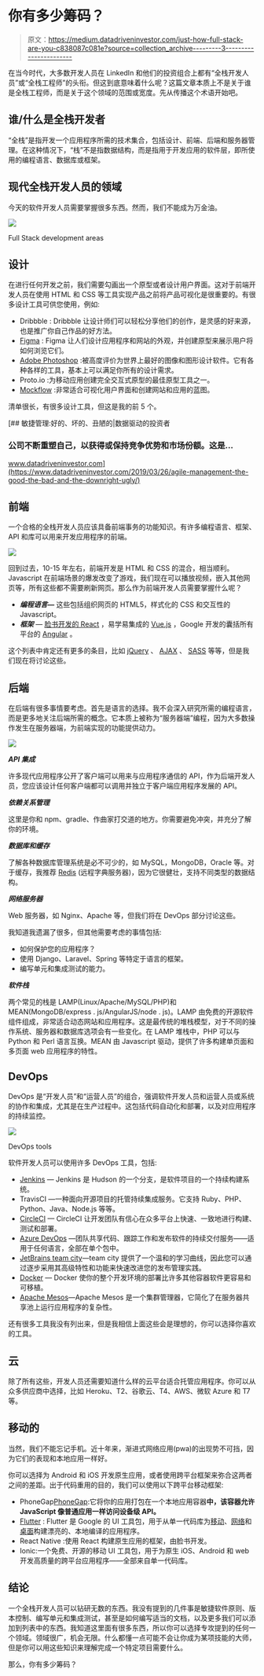 # 你有多少筹码？

> 原文：<https://medium.datadriveninvestor.com/just-how-full-stack-are-you-c838087c081e?source=collection_archive---------3----------------------->

在当今时代，大多数开发人员在 LinkedIn 和他们的投资组合上都有“全栈开发人员”或“全栈工程师”的头衔。但这到底意味着什么呢？这篇文章本质上不是关于谁是全栈工程师，而是关于这个领域的范围或宽度。先从传播这个术语开始吧。

## 谁/什么是全栈开发者

“全栈”是指开发一个应用程序所需的技术集合，包括设计、前端、后端和服务器管理。在这种情况下，“栈”不是指数据结构，而是指用于开发应用的软件层，即所使用的编程语言、数据库或框架。

## 现代全栈开发人员的领域

今天的软件开发人员需要掌握很多东西。然而，我们不能成为万金油。

![](img/ebb3d1b33390a78a7240a76cc65e08d2.png)

Full Stack development areas

## 设计

在进行任何开发之前，我们需要勾画出一个原型或者设计用户界面。这对于前端开发人员在使用 HTML 和 CSS 等工具实现产品之前将产品可视化是很重要的。有很多设计工具可供您使用，例如:

*   Dribbble : Dribbble 让设计师们可以轻松分享他们的创作，是灵感的好来源，也是推广你自己作品的好方法。
*   [Figma](http://figma.com) : Figma 让人们设计应用程序和网站的外观，并创建原型来展示用户将如何浏览它们。
*   [Adobe Photoshop](https://www.adobe.com/products/photoshop.html) :被高度评价为世界上最好的图像和图形设计软件。它有各种各样的工具，基本上可以满足你所有的设计需求。
*   Proto.io :为移动应用创建完全交互式原型的最佳原型工具之一。
*   [Mockflow](http://mockflow.com) :非常适合可视化用户界面和创建网站和应用的蓝图。

清单很长，有很多设计工具，但这是我的前 5 个。

[](https://www.datadriveninvestor.com/2019/03/26/agile-management-the-good-the-bad-and-the-downright-ugly/) [## 敏捷管理:好的、坏的、丑陋的|数据驱动的投资者

### 公司不断重塑自己，以获得或保持竞争优势和市场份额。这是…

www.datadriveninvestor.com](https://www.datadriveninvestor.com/2019/03/26/agile-management-the-good-the-bad-and-the-downright-ugly/) 

## 前端

一个合格的全栈开发人员应该具备前端事务的功能知识。有许多编程语言、框架、API 和库可以用来开发应用程序的前端。

![](img/5a25f355f645a9b4bafe2f93086b0bc0.png)

回到过去，10-15 年左右，前端开发是 HTML 和 CSS 的混合，相当顺利。Javascript 在前端场景的爆发改变了游戏，我们现在可以播放视频，嵌入其他网页等，所有这些都不需要刷新网页。那么作为前端开发人员需要掌握什么呢？

*   ***编程语言—*** 这些包括组织网页的 HTML5，样式化的 CSS 和交互性的 Javascript。
*   ***框架*** — [脸书开发的 React](https://reactjs.org/) ，易学易集成的 [Vue.js](https://vuejs.org/) ，Google 开发的囊括所有平台的 [Angular](https://angular.io/) 。

这个列表中肯定还有更多的条目，比如 [jQuery](https://jquery.com/) 、 [AJAX](https://www.w3schools.com/xml/ajax_intro.asp) 、 [SASS](https://sass-lang.com/) 等等，但是我们现在将讨论这些。

## 后端

在后端有很多事情要考虑。首先是语言的选择。我不会深入研究所需的编程语言，而是更多地关注后端所需的概念。它本质上被称为“服务器端”编程，因为大多数操作发生在服务器端，为前端实现的功能提供动力。

![](img/b996b353765957f1a7fe8f7f3b6cf2d8.png)

***API 集成***

许多现代应用程序公开了客户端可以用来与应用程序通信的 API，作为后端开发人员，您应该设计任何客户端都可以调用并独立于客户端应用程序发展的 API。

***依赖关系管理***

这里是你和 npm、gradle、作曲家打交道的地方。你需要避免冲突，并充分了解你的环境。

***数据库和缓存***

了解各种数据库管理系统是必不可少的，如 MySQL，MongoDB，Oracle 等。对于缓存，我推荐 [Redis](http://redis.io) (远程字典服务器)，因为它很健壮，支持不同类型的数据结构。

***网络服务器***

Web 服务器，如 Nginx、Apache 等，但我们将在 DevOps 部分讨论这些。

我知道我遗漏了很多，但其他需要考虑的事情包括:

*   如何保护您的应用程序？
*   使用 Django、Laravel、Spring 等特定于语言的框架。
*   编写单元和集成测试的能力。

***软件栈***

两个常见的栈是 LAMP(Linux/Apache/MySQL/PHP)和 MEAN(MongoDB/express . js/AngularJS/node . js)。LAMP 由免费的开源软件组件组成，非常适合动态网站和应用程序。这是最传统的堆栈模型，对于不同的操作系统、服务器和数据库选项会有一些变化。在 LAMP 堆栈中，PHP 可以与 Python 和 Perl 语言互换。MEAN 由 Javascript 驱动，提供了许多构建单页面和多页面 web 应用程序的特性。

## DevOps

DevOps 是“开发人员”和“运营人员”的组合，强调软件开发人员和运营人员或系统的协作和集成，尤其是在生产过程中。这包括代码自动化和部署，以及对应用程序的持续监控。

![](img/fe0f8b5f6e49f062d5cf64fe49e57bec.png)

DevOps tools

软件开发人员可以使用许多 DevOps 工具，包括:

*   [Jenkins](http://jenkins.io) — Jenkins 是 Hudson 的一个分支，是软件项目的一个持续构建系统。
*   TravisCI —一种面向开源项目的托管持续集成服务。它支持 Ruby、PHP、Python、Java、Node.js 等等。
*   [CircleCI](http://circleci.com) — CircleCI 让开发团队有信心在众多平台上快速、一致地进行构建、测试和部署。
*   [Azure DevOps](https://azure.microsoft.com/en-us/solutions/devops/) —团队共享代码、跟踪工作和发布软件的持续交付服务——适用于任何语言，全部在单个包中。
*   [JetBrains team city](https://www.jetbrains.com/teamcity/)—team city 提供了一个温和的学习曲线，因此您可以通过逐步采用其高级特性和功能来快速改进您的发布管理实践。
*   [Docker](http://docker.com) — Docker 使你的整个开发环境的部署比许多其他容器软件更容易和可移植。
*   [Apache Mesos](http://mesos.apache.org/)—Apache Mesos 是一个集群管理器，它简化了在服务器共享池上运行应用程序的复杂性。

还有很多工具我没有列出来，但是我相信上面这些会是理想的，你可以选择你喜欢的工具。

## 云

除了所有这些，开发人员还需要知道什么样的云平台适合托管应用程序。你可以从众多供应商中选择，比如 Heroku、T2、谷歌云、T4、AWS、微软 Azure 和 T7 等。

## 移动的

当然，我们不能忘记手机。近十年来，渐进式网络应用(pwa)的出现势不可挡，因为它们的表现和本地应用一样好。

你可以选择为 Android 和 iOS 开发原生应用，或者使用跨平台框架来弥合这两者之间的差距。出于代码重用的目的，我们可以使用以下跨平台移动框架:

*   PhoneGap[PhoneGap](http://phonegap.com):它将你的应用打包在一个本地应用容器**中，该容器允许 JavaScript 像普通应用一样访问设备级 API。**
*   [Flutter](http://flutter.dev) : Flutter 是 Google 的 UI 工具包，用于从单一代码库为[移动](https://flutter.dev/docs)、[网络](https://flutter.dev/web)和[桌面](https://flutter.dev/desktop)构建漂亮的、本地编译的应用程序。
*   React Native :使用 React 构建原生应用的框架，由脸书开发。
*   Ionic:一个免费、开源的移动 UI 工具包，用于为原生 iOS、Android 和 web 开发高质量的跨平台应用程序——全部来自单一代码库。

## 结论

一个全栈开发人员可以钻研无数的东西。我没有提到的几件事是敏捷软件原则、版本控制、编写单元和集成测试，甚至是如何编写适当的文档，以及更多我们可以添加到列表中的东西。我知道这里面有很多东西，所以你可以选择专攻提到的任何一个领域。领域很广，机会无限。什么都懂一点可能不会让你成为某项技能的大师，但是你可以用这些知识来理解完成一个特定项目需要什么。

那么，你有多少筹码？